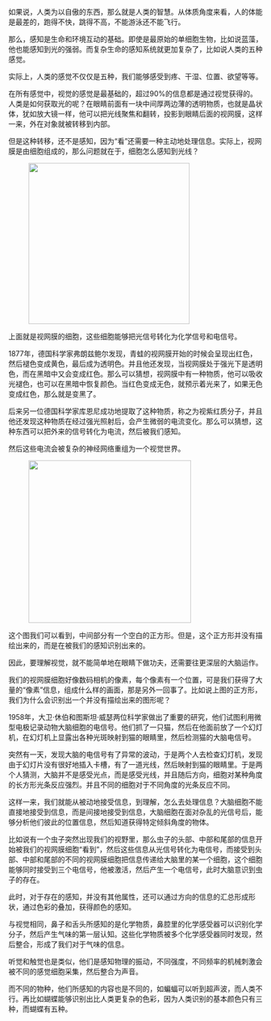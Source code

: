 <p data-pid="GOyVWCsc">如果说，人类为以自傲的东西，那么就是人类的智慧。从体质角度来看，人的体能是最差的，跑得不快，跳得不高，不能游泳还不能飞行。</p><p data-pid="ZIiX7w4y">那么，感知是生命和环境互动的基础。即使是最原始的单细胞生物，比如说蓝藻，他也能感知到光的强弱。而复杂生命的感知系统就更加复杂了，比如说人类的五种感觉。</p><p data-pid="6kOLv9GG">实际上，人类的感觉不仅仅是五种，我们能够感受到疼、干湿、位置、欲望等等。</p><p data-pid="2VYNNjhK">在所有感觉中，视觉的感觉是最基础的，超过90%的信息都是通过视觉获得的。人类是如何获取光的呢？在眼睛前面有一块中间厚两边薄的透明物质，也就是晶状体，犹如放大镜一样，他可以把光线聚焦和翻转，投影到眼睛后面的视网膜，这样一来，外在对象就被转移到内部。</p><p data-pid="48t0eccD">但是这种转移，还不是感知，因为“看”还需要一种主动地处理信息。实际上，视网膜是由细胞组成的，那么问题就在于，细胞怎么感知到光线？</p><figure data-size="normal"><img src="https://pica.zhimg.com/v2-bcca7d4ec585b71376f45e1c92c15ffc_720w.jpg?source=d16d100b" data-caption="" data-size="normal" data-rawwidth="319" data-rawheight="314" class="content_image" width="319"></figure><p data-pid="-6uDkPhR">上面就是视网膜的细胞，这些细胞能够把光信号转化为化学信号和电信号。</p><p data-pid="q9H7D8De">1877年，德国科学家弗朗兹鲍尔发现，青蛙的视网膜开始的时候会呈现出红色，然后褪色变成黄色，最后成为透明色。并且他还发现，当视网膜处于强光下是透明色，而在黑暗中又会变成红色。那么可以猜想，视网膜中有一种物质，他可以吸收光褪色，也可以在黑暗中恢复颜色。当红色变成无色，就预示着光来了，如果无色变成红色，那么就是变黑了。</p><p data-pid="IUQNIbL8">后来另一位德国科学家库恩尼成功地提取了这种物质，称之为视紫红质分子，并且他还发现这种物质在经过强光照射后，会产生微弱的电流变化。那么可以猜想，这种东西可以把外来的信号转化为电流，然后被我们感知。</p><p data-pid="aEkWXZHE">然后这些电流会被复杂的神经网络重组为一个视觉世界。</p><figure data-size="normal"><img src="https://pic1.zhimg.com/v2-fd3a7ab7fc9f2d6ce5d7c58725e7880f_720w.jpg?source=d16d100b" data-caption="" data-size="normal" data-rawwidth="322" data-rawheight="295" class="content_image" width="322"></figure><p data-pid="1y3YQUFB">这个图我们可以看到，中间部分有一个空白的正方形。但是，这个正方形并没有描绘出来的，而是在被我们的感知识别出来的。</p><p data-pid="6GE2S--p">因此，要理解视觉，就不能简单地在眼睛下做功夫，还需要往更深层的大脑运作。</p><p data-pid="zpnBtdsG">我们的视网膜细胞好像数码相机的像素，每个像素有一个位置，可是我们获得了大量的“像素”信息，组成什么样的画面，那是另外一回事了。比如说上图的正方形，我们为什么会识别出一个并没有描绘出来的图形呢？</p><p data-pid="uwrRVl-X">1958年，大卫·休伯和图斯坦·威瑟两位科学家做出了重要的研究，他们试图利用微型电极记录动物大脑细胞的电信号。他们抓了一只猫，然后在他面前放了一个幻灯机，在幻灯机上显露出各种光斑映射到猫的眼睛里，然后检测猫的大脑电信号。</p><p data-pid="JN-0im06">突然有一天，发现大脑的电信号有了异常的波动，于是两个人去检查幻灯机，发现由于幻灯片没有很好地插入卡槽，有了一道光线，然后映射到猫的眼睛里。于是两个人猜测，大脑并不是感受光点，而是感受光线，并且随后方向，细胞对某种角度的长方形光条反应强烈。并且不同的细胞对于不同角度的光条反应不同。</p><p data-pid="WqQarY5W">这样一来，我们就能从被动地接受信息，到理解，怎么去处理信息？大脑细胞不能直接地接受到信息，而是间接地接受到信息，大脑细胞在面对杂乱的光信号后，能够分析他们彼此的位置信息，然后知道获得特定倾斜角度的物体。</p><p data-pid="hESxMdWn">比如说有一个虫子突然出现我们的视野里，那么虫子的头部、中部和尾部的信息开始被我们的视网膜细胞“看到”，然后这些信息从光信号转化为电信号，而接受到头部、中部和尾部的不同的视网膜细胞把信息传递给大脑里的某一个细胞，这个细胞能够同时接受到三个电信号，他被激活，然后产生一个电信号，此时大脑意识到虫子的存在。</p><p data-pid="f9AqhWqe">此时，对于存在的感知，并没有其他属性，还可以通过方向的信息的汇总形成形状，通过色彩的叠加，获得颜色的感知。</p><p data-pid="8FTYTL6B">与视觉相同，鼻子和舌头所感知的是化学物质，鼻腔里的化学感受器可以识别化学分子，然后产生气味的第一层认知。这些化学物质被多个化学感受器同时发现，然后整合，形成了我们对于气味的信息。</p><p data-pid="BHG1ARGz">听觉和触觉也是类似，他们是感知物理的振动，不同强度，不同频率的机械刺激会被不同的感觉细胞采集，然后整合为声音。</p><p data-pid="P6TEFTR_">而不同的物种，他们所感知的内容也是不同的，如蝙蝠可以听到超声波，而人类不行。再比如蝴蝶能够识别出比人类更复杂的色彩，因为人类识别的基本颜色只有三种，而蝴蝶有五种。</p><p></p>